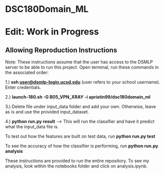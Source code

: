 # DSC180Domain_ML

# Edit: Work in Progress

## Allowing Reproduction Instructions

Note: These instructions assume that the user has access to the DSMLP server to be able to run this project.
Open terminal, run these commands in the associated order: 

1.) **ssh user@dsmlp-login.ucsd.edu** (user refers to your school username). Enter credentials.

2.) **launch-180.sh -G  B05_VPN_XRAY -i apristin99/dsc180domain_ml**

3.) Delete file under input_data folder and add your own. Otherwise, leave as is and use the provided input_dataset.

4.) **python run.py result** --> This will run the classifier and have it predict what the input_data file is.

To test out how the features are built on test data, run **python run.py test**

To see the accuracy of how the classifier is performing, run **python run.py analysis**

These instructions are provided to run the entire repository. To see my analysis, look within the notebooks folder and click on analysis.ipynb.
 
